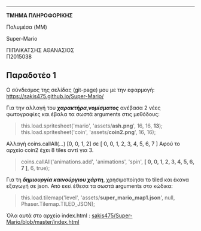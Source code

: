 ----------------------

**ΤΜΗΜΑ ΠΛΗΡΟΦΟΡΙΚΗΣ**


Πολυμέσα (MM)

Super-Mario

ΠΙΠΛΙΚΑΤΣΗΣ ΑΘΑΝΑΣΙΟΣ	
Π2015038

## Παραδοτέο 1

Ο σύνδεσμος της σελίδας (git-page) μου με την εφαρμογή:
https://sakis475.github.io/Super-Mario/

Για την αλλαγή του ***χαρακτήρα***,***νομίσματος*** ανέβασα 2 νέες φωτογραφίες
και έβαλα τα σωστά arguments στις μεθόδους:

> this.load.spritesheet('mario', 'assets/**ash.png**', 16, 16, **13**);
> this.load.spritesheet('coin', 'assets/**coin2.png**', 16, 16);


Αλλαγή coins.callAll(...) [0, 0, 1, 2] σε [ 0, 0, 1, 2, 3, 4, 5, 6, 7 ]
Αφού το αρχείο coin2 έχει 8 tiles αντί για 3. 

> coins.callAll('animations.add', 'animations', 'spin',
> 					**[ 0, 0, 1, 2, 3, 4, 5, 6, 7 ]**, 6, true);

					
Για τη ***δημιουργία καινούργιου χάρτη***, χρησιμοποίησα το tiled 
και έκανα εξαγωγή σε json. Από εκεί έθεσα τα σωστά arguments στο κώδικα:
> this.load.tilemap('level', 'assets/**super_mario_map1.json**', null,
> 					Phaser.Tilemap.TILED_JSON);


Όλα  αυτά στο αρχείο index.html : 
[sakis475/Super-Mario/blob/master/index.html](https://github.com/sakis475/Super-Mario/blob/master/index.html)






